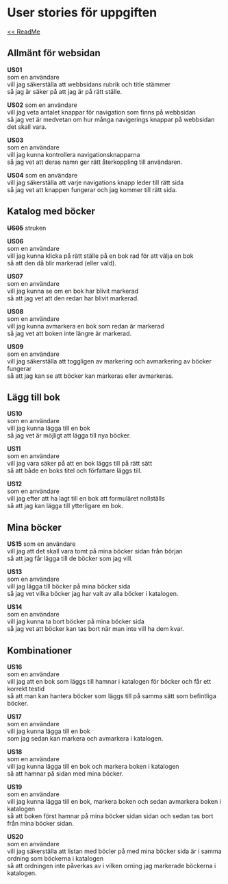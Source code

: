 # User stories för uppgiften

[<< ReadMe](/README.md)

## Allmänt för websidan

**US01**  
som en användare  
vill jag säkerställa att webbsidans rubrik och title stämmer  
så jag är säker på att jag är på rätt ställe.

**US02**
som en användare  
vill jag veta antalet knappar för navigation som finns på webbsidan  
så jag vet är medvetan om hur många navigerings knappar på webbsidan det skall vara.

**US03**  
som en användare  
vill jag kunna kontrollera navigationsknapparna  
så jag vet att deras namn ger rätt återkoppling till användaren.

**US04**
som en användare  
vill jag säkerställa att varje navigations knapp leder till rätt sida  
så jag vet att knappen fungerar och jag kommer till rätt sida.

## Katalog med böcker

~~**US05**~~
struken  

**US06**  
som en användare  
vill jag kunna klicka på rätt ställe på en bok rad för att välja en bok  
så att den då blir markerad (eller vald).

**US07**  
som en användare  
vill jag kunna se om en bok har blivit markerad  
så att jag vet att den redan har blivit markerad.

**US08**  
som en användare  
vill jag kunna avmarkera en bok som redan är markerad  
så jag vet att boken inte längre är markerad.

**US09**  
som en användare  
vill jag säkerställa att toggligen av markering och avmarkering av böcker fungerar  
så att jag kan se att böcker kan markeras eller avmarkeras.

## Lägg till bok

**US10**  
som en användare  
vill jag kunna lägga till en bok  
så jag vet är möjligt att lägga till nya böcker.

**US11**  
som en användare  
vill jag vara säker på att en bok läggs till på rätt sätt  
så att både en boks titel och författare läggs till.

**US12**  
som en användare  
vill jag efter att ha lagt till en bok att formuläret nollställs  
så att jag kan lägga till ytterligare en bok.

## Mina böcker

**US15**
som en användare  
vill jag att det skall vara tomt på mina böcker sidan från början  
så att jag får lägga till de böcker som jag vill.

**US13**  
som en användare  
vill jag lägga till böcker på mina böcker sida  
så jag vet vilka böcker jag har valt av alla böcker i katalogen.

**US14**  
som en användare  
vill jag kunna ta bort böcker på mina böcker sida  
så jag vet att böcker kan tas bort när man inte vill ha dem kvar.

## Kombinationer

**US16**  
som en användare  
vill jag att en bok som läggs till hamnar i katalogen för böcker och får ett korrekt testid  
så att man kan hantera böcker som läggs till på samma sätt som befintliga böcker.

**US17**  
som en användare  
vill jag kunna lägga till en bok  
som jag sedan kan markera och avmarkera i katalogen.

**US18**  
som en användare  
vill jag kunna lägga till en bok och markera boken i katalogen  
så att hamnar på sidan med mina böcker.

**US19**  
som en användare  
vill jag kunna lägga till en bok, markera boken och sedan avmarkera boken i katalogen  
så att boken först hamnar på mina böcker sidan sidan och sedan tas bort från mina böcker sidan.

**US20**  
som en användare  
vill jag säkerställa att listan med böcler på med mina böcker sida är i samma ordning som böckerna i katalogen  
så att ordningen inte påverkas av i vilken orning jag markerade böckerna i katalogen.
